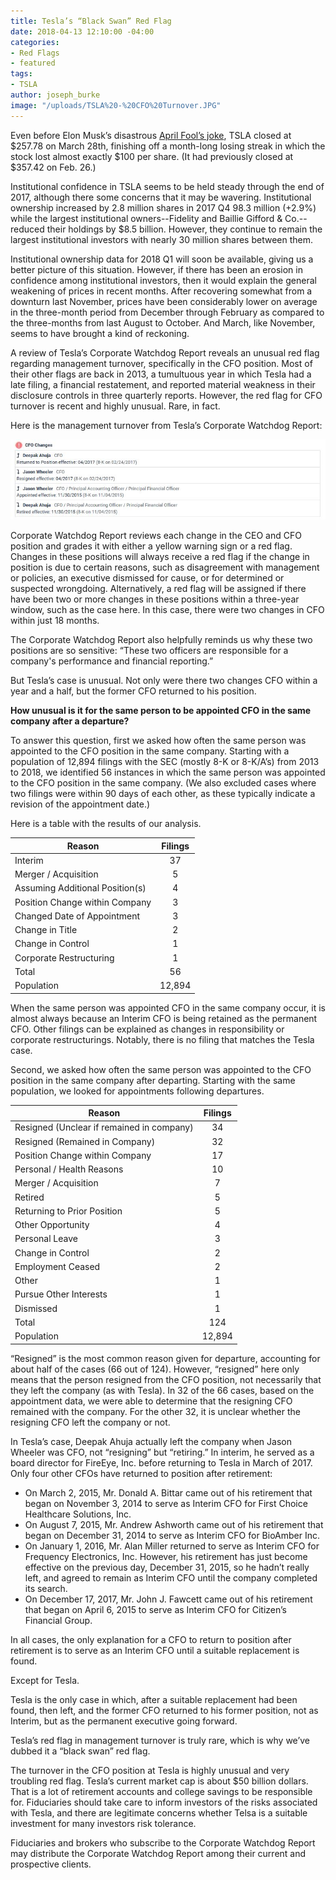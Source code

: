 ```yaml
---
title: Tesla’s “Black Swan” Red Flag
date: 2018-04-13 12:10:00 -04:00
categories:
- Red Flags
- featured
tags:
- TSLA
author: joseph_burke
image: "/uploads/TSLA%20-%20CFO%20Turnover.JPG"
---
```


Even before Elon Musk’s disastrous [April Fool’s joke](https://futurism.com/elon-musks-april-fools-prank-backfired/), TSLA closed at $257.78 on March 28th, finishing off a month-long losing streak in which the stock lost almost exactly $100 per share. (It had previously closed at $357.42 on Feb. 26.)

Institutional confidence in TSLA seems to be held steady through the end of 2017, although there some concerns that it may be wavering. Institutional ownership increased by 2.8 million shares in 2017 Q4 98.3 million (+2.9%) while the largest institutional owners--Fidelity and Baillie Gifford & Co.--reduced their holdings by $8.5 billion. However, they continue to remain the largest institutional investors with nearly 30 million shares between them.

Institutional ownership data for 2018 Q1 will soon be available, giving us a better picture of this situation. However, if there has been an erosion in confidence among institutional investors, then it would explain the general weakening of prices in recent months. After recovering somewhat from a downturn last November, prices have been considerably lower on average in the three-month period from December through February as compared to the three-months from last August to October. And March, like November, seems to have brought a kind of reckoning.

A review of Tesla’s Corporate Watchdog Report reveals an unusual red flag regarding management turnover, specifically in the CFO position. Most of their other flags are back in 2013, a tumultuous year in which Tesla had a late filing, a financial restatement, and reported material weakness in their disclosure controls in three quarterly reports. However, the red flag for CFO turnover is recent and highly unusual. Rare, in fact.

Here is the management turnover from Tesla’s Corporate Watchdog Report:

![TSLA - CFO Turnover.JPG](/uploads/TSLA%20-%20CFO%20Turnover.JPG)

Corporate Watchdog Report reviews each change in the CEO and CFO position and grades it with either a yellow warning sign or a red flag. Changes in these positions will always receive a red flag if the change in position is due to certain reasons, such as disagreement with management or policies, an executive dismissed for cause, or for determined or suspected wrongdoing. Alternatively, a red flag will be assigned if there have been two or more changes in these positions within a three-year window, such as the case here. In this case, there were two changes in CFO within just 18 months.

The Corporate Watchdog Report also helpfully reminds us why these two positions are so sensitive: “These two officers are responsible for a company's performance and financial reporting.”

But Tesla’s case is unusual. Not only were there two changes CFO within a year and a half, but the former CFO returned to his position.

**How unusual is it for the same person to be appointed CFO in the same company after a departure?**

To answer this question, first we asked how often the same person was appointed to the CFO position in the same company. Starting with a population of 12,894 filings with the SEC (mostly 8-K or 8-K/A’s) from 2013 to 2018, we identified 56 instances in which the same person was appointed to the CFO position in the same company. (We also excluded cases where two filings were within 90 days of each other, as these typically indicate a revision of the appointment date.)

Here is a table with the results of our analysis.

Reason	| Filings
--- | :---:
Interim	| 37
Merger / Acquisition | 5
Assuming Additional Position(s) | 4
Position Change within Company | 3
Changed Date of Appointment | 3
Change in Title | 2
Change in Control | 1
Corporate Restructuring | 1
Total | 56
Population | 12,894


When the same person was appointed CFO in the same company occur, it is almost always because an Interim CFO is being retained as the permanent CFO. Other filings can be explained as changes in responsibility or corporate restructurings. Notably, there is no filing that matches the Tesla case.

Second, we asked how often the same person was appointed to the CFO position in the same company after departing. Starting with the same population, we looked for appointments following departures.

Reason | Filings
--- | :---:
Resigned (Unclear if remained in company)  | 34
Resigned (Remained in Company) | 32
Position Change within Company | 17
Personal / Health Reasons | 10
Merger / Acquisition | 7
Retired | 5
Returning to Prior Position | 5
Other Opportunity | 4
Personal Leave | 3
Change in Control | 2
Employment Ceased | 2
Other | 1
Pursue Other Interests | 1
Dismissed | 1
Total | 124
Population | 12,894


“Resigned” is the most common reason given for departure, accounting for about half of the cases (66 out of 124). However, “resigned” here only means that the person resigned from the CFO position, not necessarily that they left the company (as with Tesla). In 32 of the 66 cases, based on the appointment data, we were able to determine that the resigning CFO remained with the company. For the other 32, it is unclear whether the resigning CFO left the company or not.

In Tesla’s case, Deepak Ahuja actually left the company when Jason Wheeler was CFO, not “resigning” but “retiring.” In interim, he served as a board director for FireEye, Inc. before returning to Tesla in March of 2017. Only four other CFOs have returned to position after retirement:
* On March 2, 2015, Mr. Donald A. Bittar came out of his retirement that began on November 3, 2014 to serve as Interim CFO for First Choice Healthcare Solutions, Inc.
* On August 7, 2015, Mr. Andrew Ashworth came out of his retirement that began on December 31, 2014 to serve as Interim CFO for BioAmber Inc.
* On January 1, 2016, Mr. Alan Miller returned to serve as Interim CFO for Frequency Electronics, Inc. However, his retirement has just become effective on the previous day, December 31, 2015, so he hadn’t really left, and agreed to remain as Interim CFO until the company completed its search.
* On December 17, 2017, Mr. John J. Fawcett came out of his retirement that began on April 6, 2015 to serve as Interim CFO for Citizen’s Financial Group.

In all cases, the only explanation for a CFO to return to position after retirement is to serve as an Interim CFO until a suitable replacement is found.

Except for Tesla.

Tesla is the only case in which, after a suitable replacement had been found, then left, and the former CFO returned to his former position, not as Interim, but as the permanent executive going forward.

Tesla’s red flag in management turnover is truly rare, which is why we’ve dubbed it a “black swan” red flag.

The turnover in the CFO position at Tesla is highly unusual and very troubling red flag. Tesla’s current market cap is about $50 billion dollars. That is a lot of retirement accounts and college savings to be responsible for. Fiduciaries should take care to inform investors of the risks associated with Tesla, and there are legitimate concerns whether Telsa is a suitable investment for many investors risk tolerance.

Fiduciaries and brokers who subscribe to the Corporate Watchdog Report may distribute the Corporate Watchdog Report among their current and prospective clients.


